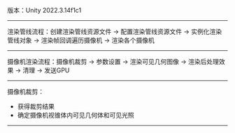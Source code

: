 版本：Unity 2022.3.14f1c1  
***
渲染管线流程：创建渲染管线资源文件 -> 配置渲染管线资源文件 -> 实例化渲染管线对象 -> 渲染帧回调遍历摄像机 -> 渲染各个摄像机 
***
摄像机渲染流程：摄像机裁剪 -> 参数设置 -> 渲染可见几何图像 -> 渲染后处理效果 -> 清理 -> 发送GPU 
***
摄像机裁剪：
- 获得裁剪结果
- 确定摄像机视锥体内可见几何体和可见光照
***
